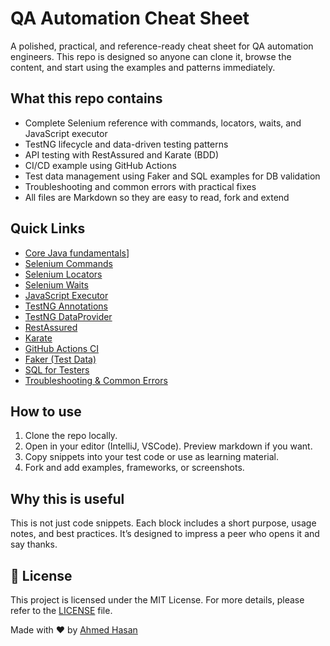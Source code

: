 # QA Automation Cheat Sheet

A polished, practical, and reference-ready cheat sheet for QA automation engineers.
This repo is designed so anyone can clone it, browse the content, and start using
the examples and patterns immediately.

## What this repo contains
- Complete Selenium reference with commands, locators, waits, and JavaScript executor
- TestNG lifecycle and data-driven testing patterns
- API testing with RestAssured and Karate (BDD)
- CI/CD example using GitHub Actions
- Test data management using Faker and SQL examples for DB validation
- Troubleshooting and common errors with practical fixes
- All files are Markdown so they are easy to read, fork and extend

## Quick Links
- [Core Java fundamentals](core-java/core-java.md)]
- [Selenium Commands](selenium/commands.md)
- [Selenium Locators](selenium/locators.md)
- [Selenium Waits](selenium/waits.md)
- [JavaScript Executor](selenium/js_executor.md)
- [TestNG Annotations](testng/annotations.md)
- [TestNG DataProvider](testng/dataprovider.md)
- [RestAssured](api-testing/restassured.md)
- [Karate](api-testing/karate.md)
- [GitHub Actions CI](ci-cd/github-actions.md)
- [Faker (Test Data)](data-management/faker.md)
- [SQL for Testers](sql/sql.md)
- [Troubleshooting & Common Errors](troubleshooting/common-errors.md)

## How to use
1. Clone the repo locally.
2. Open in your editor (IntelliJ, VSCode). Preview markdown if you want.
3. Copy snippets into your test code or use as learning material.
4. Fork and add examples, frameworks, or screenshots.

## Why this is useful
This is not just code snippets. Each block includes a short purpose, usage notes, and best practices.
It’s designed to impress a peer who opens it and say thanks.

## :memo: License ##

This project is licensed under the MIT License. For more details, please refer to the [LICENSE](LICENSE.md) file.


Made with :heart: by <a href="https://github.com/im-ahmed-hasan" target="_blank">Ahmed Hasan</a>
